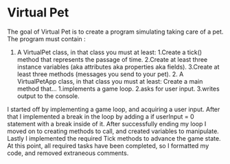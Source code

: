 # Virtual Pet

The goal of Virtual Pet is to create a program simulating taking care of a pet. The program must contain :
   
   1. A VirtualPet class, in that class you must at least:
        1.Create a tick() method that represents the passage of time.
        2.Create at least three instance variables (aka attributes aka properties aka fields).
        3.Create at least three methods (messages you send to your pet).
    2. A VirtualPetApp class, in that class you must at least:
        Create a main method that…
        1.implements a game loop.
        2.asks for user input.
        3.writes output to the console.
      
I started off by implementing a game loop, and acquiring a user input. After that I implemented a break in
the loop by adding a if userInput = 0 statement with a break inside of it. After successfully ending my loop 
I moved on to creating methods to call, and created variables to manipulate. Lastly I implemented the required
Tick methods to advance the game state. At this point, all required tasks have been completed, so I formatted
my code, and removed extraneous comments.


